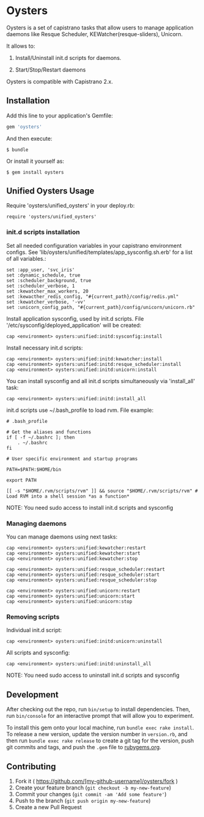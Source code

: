 # Oysters
Oysters is a set of capistrano tasks that allow users to manage application daemons like Resque Scheduler, KEWatcher(resque-sliders), Unicorn.

It allows to:

1. Install/Uninstall init.d scripts for daemons.

2. Start/Stop/Restart daemons  

Oysters is compatible with Capistrano 2.x.



## Installation

Add this line to your application's Gemfile:

```ruby
gem 'oysters'
```

And then execute:
```
$ bundle
```
Or install it yourself as:
```
$ gem install oysters
```
## Unified Oysters Usage

Require 'oysters/unified_oysters' in your deploy.rb:
```
require 'oysters/unified_oysters'
```
### init.d scripts installation

Set all needed configuration variables in your capistrano environment configs. See 'lib/oysters/unified/templates/app_sysconfig.sh.erb' for a list of all variables.:

```
set :app_user, 'svc_iris'
set :dynamic_schedule, true
set :scheduler_background, true
set :scheduler_verbose, 1
set :kewatcher_max_workers, 20
set :kewacther_redis_config, "#{current_path}/config/redis.yml"
set :kewatcher_verbose, '-vv'
set :unicorn_config_path, "#{current_path}/config/unicorn/unicorn.rb"
```

Install application sysconfig, used by init.d scripts. File '/etc/sysconfig/deployed_application' will be created:
```
cap <environment> oysters:unified:initd:sysconfig:install
```

Install necessary init.d scripts:
```
cap <environment> oysters:unified:initd:kewatcher:install
cap <environment> oysters:unified:initd:resque_scheduler:install
cap <environment> oysters:unified:initd:unicorn:install
```
You can install sysconfig and all init.d scripts simultaneously via 'install_all' task:
```
cap <environment> oysters:unified:initd:install_all
```
init.d scripts use ~/.bash_profile to load rvm. File example:
```
# .bash_profile

# Get the aliases and functions
if [ -f ~/.bashrc ]; then
	. ~/.bashrc
fi

# User specific environment and startup programs

PATH=$PATH:$HOME/bin

export PATH

[[ -s "$HOME/.rvm/scripts/rvm" ]] && source "$HOME/.rvm/scripts/rvm" # Load RVM into a shell session *as a function*
```

NOTE: You need sudo access to install init.d scripts and sysconfig

### Managing daemons

You can manage daemons using next tasks:
```
cap <environment> oysters:unified:kewatcher:restart
cap <environment> oysters:unified:kewatcher:start
cap <environment> oysters:unified:kewatcher:stop

cap <environment> oysters:unified:resque_scheduler:restart
cap <environment> oysters:unified:resque_scheduler:start
cap <environment> oysters:unified:resque_scheduler:stop

cap <environment> oysters:unified:unicorn:restart
cap <environment> oysters:unified:unicorn:start
cap <environment> oysters:unified:unicorn:stop
```
### Removing scripts

Individual init.d script:
```
cap <environment> oysters:unified:initd:unicorn:uninstall
```
All scripts and sysconfig:
```
cap <environment> oysters:unified:initd:uninstall_all
```

NOTE: You need sudo access to uninstall init.d scripts and sysconfig

## Development

After checking out the repo, run `bin/setup` to install dependencies. Then, run `bin/console` for an interactive prompt that will allow you to experiment.

To install this gem onto your local machine, run `bundle exec rake install`. To release a new version, update the version number in `version.rb`, and then run `bundle exec rake release` to create a git tag for the version, push git commits and tags, and push the `.gem` file to [rubygems.org](https://rubygems.org).

## Contributing

1. Fork it ( https://github.com/[my-github-username]/oysters/fork )
2. Create your feature branch (`git checkout -b my-new-feature`)
3. Commit your changes (`git commit -am 'Add some feature'`)
4. Push to the branch (`git push origin my-new-feature`)
5. Create a new Pull Request
